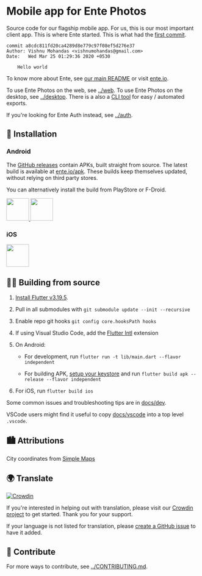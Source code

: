 # Mobile app for Ente Photos

Source code for our flagship mobile app. For us, this is our most important
client app. This is where Ente started. This is what had the [first
commit](https://github.com/ente-io/ente/commit/a8cdc811fd20ca4289d8e779c97f08ef5d276e37).

    commit a8cdc811fd20ca4289d8e779c97f08ef5d276e37
    Author: Vishnu Mohandas <vishnumohandas@gmail.com>
    Date:   Wed Mar 25 01:29:36 2020 +0530

        Hello world

To know more about Ente, see [our main README](../README.md) or visit
[ente.io](https://ente.io).

To use Ente Photos on the web, see [../web](../web/README.md). To use Ente
Photos on the desktop, see [../desktop](../desktop/README.md). There is a also a
[CLI tool](../cli/README.md) for easy / automated exports.

If you're looking for Ente Auth instead, see [../auth](../auth/README.md).

## 📲 Installation

### Android

The [GitHub
releases](https://github.com/ente-io/ente/releases?q=tag%3Aphotos-v0) contain
APKs, built straight from source. The latest build is available at
[ente.io/apk](https://ente.io/apk). These builds keep themselves updated,
without relying on third party stores.

You can alternatively install the build from PlayStore or F-Droid.

<a href="https://play.google.com/store/apps/details?id=io.ente.photos">
  <img height="59" src="../.github/assets/play-store-badge.png">
</a>
<a href="https://f-droid.org/packages/io.ente.photos.fdroid/">
  <img height="59" src="../.github/assets/f-droid-badge.png">
</a>

### iOS

<a href="https://apps.apple.com/in/app/ente-photos/id1542026904">
  <img height="59" src="../.github/assets/app-store-badge.svg">
</a>

## 🧑‍💻 Building from source

1. [Install Flutter v3.19.5](https://flutter.dev/docs/get-started/install).

2. Pull in all submodules with `git submodule update --init --recursive`

3. Enable repo git hooks `git config core.hooksPath hooks`

4. If using Visual Studio Code, add the [Flutter
   Intl](https://marketplace.visualstudio.com/items?itemName=localizely.flutter-intl)
   extension

5. On Android:

   * For development, run `flutter run -t lib/main.dart --flavor independent`

   * For building APK, [setup your
     keystore](https://docs.flutter.dev/deployment/android#create-an-upload-keystore)
     and run `flutter build apk --release --flavor independent`

6. For iOS, run `flutter build ios`

Some common issues and troubleshooting tips are in [docs/dev](docs/dev.md).

VSCode users might find it useful to copy [docs/vscode](docs/vscode) into a top
level `.vscode`.

## 🏙️ Attributions

City coordinates from [Simple Maps](https://simplemaps.com/data/world-cities)

## 🌍 Translate

[![Crowdin](https://badges.crowdin.net/ente-photos-app/localized.svg)](https://crowdin.com/project/ente-photos-app)

If you're interested in helping out with translation, please visit our [Crowdin
project](https://crowdin.com/project/ente-photos-app) to get started. Thank you
for your support.

If your language is not listed for translation, please [create a GitHub
issue](https://github.com/ente-io/ente/issues/new?title=Request+for+New+Language+Translation&body=Language+name%3A)
to have it added.

## 💚 Contribute

For more ways to contribute, see [../CONTRIBUTING.md](../CONTRIBUTING.md).

